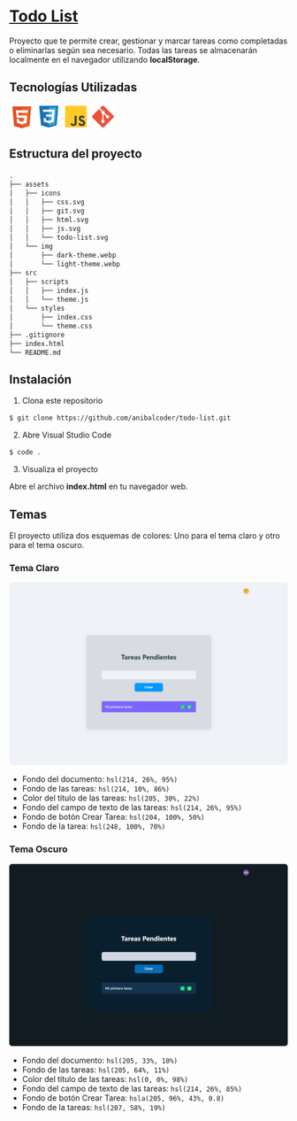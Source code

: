 # [Todo List](https://tareas-pendientes.vercel.app/ 'Haz clic aquí para acceder a la web')

Proyecto que te permite crear, gestionar y marcar tareas como completadas o eliminarlas según sea necesario. Todas las tareas se almacenarán localmente en el navegador utilizando **localStorage**.

## Tecnologías Utilizadas

<div>
  <img src="assets/icons/html.svg" alt="HTML" width="45px"/>
  <img src="assets/icons/css.svg" alt="CSS" width="45px"/>
  <img src="assets/icons/js.svg" alt="JS" width="45px"/>
  <img src="assets/icons/git.svg" alt="Git" width="45px"/>
</div>

## Estructura del proyecto

```
.
├── assets
│   ├── icons
│   │   ├── css.svg
│   │   ├── git.svg
│   │   ├── html.svg
│   │   ├── js.svg
│   │   └── todo-list.svg
│   └── img
│       ├── dark-theme.webp
│       └── light-theme.webp
├── src
│   ├── scripts
│   │   ├── index.js
│   │   └── theme.js
│   └── styles
│       ├── index.css
│       └── theme.css
├── .gitignore
├── index.html
└── README.md
```

## Instalación

1. Clona este repositorio

```bash
$ git clone https://github.com/anibalcoder/todo-list.git
```

2. Abre Visual Studio Code

```bash
$ code .
```

3. Visualiza el proyecto

Abre el archivo **index.html** en tu navegador web.

## Temas

El proyecto utiliza dos esquemas de colores: Uno para el tema claro y otro para el tema oscuro.

### Tema Claro

<img src="assets/img/light-theme.webp" alt="light-theme" style="border-radius: 5px; width: min(100%, 800px);"/> <br/>

- Fondo del documento: `hsl(214, 26%, 95%)`
- Fondo de las tareas: `hsl(214, 10%, 86%)`
- Color del título de las tareas: `hsl(205, 30%, 22%)`
- Fondo del campo de texto de las tareas: `hsl(214, 26%, 95%)`
- Fondo de botón Crear Tarea: `hsl(204, 100%, 50%)`
- Fondo de la tarea: `hsl(248, 100%, 70%)`

### Tema Oscuro

<img src="assets/img/dark-theme.webp" alt="dark-theme" style="border-radius: 5px; width: min(100%, 800px);"/> <br/>

- Fondo del documento: `hsl(205, 33%, 10%)`
- Fondo de las tareas: `hsl(205, 64%, 11%)`
- Color del título de las tareas: `hsl(0, 0%, 98%)`
- Fondo del campo de texto de las tareas: `hsl(214, 26%, 85%)`
- Fondo de botón Crear Tarea: `hsla(205, 96%, 43%, 0.8)`
- Fondo de la tareas: `hsl(207, 58%, 19%)`